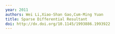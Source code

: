 ```yaml
---
year: 2011
authors: Wei Li,Xiao-Shan Gao,Cum-Ming Yuan
title: Sparse Differential Resultant
doi: http://dx.doi.org/10.1145/1993886.1993922
---
```

